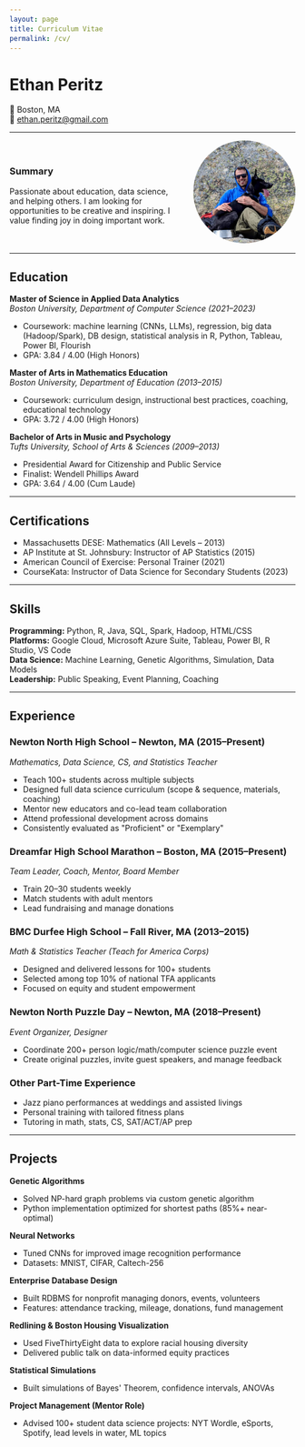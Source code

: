 ```yaml
---
layout: page
title: Curriculum Vitae
permalink: /cv/
---
```


# Ethan Peritz  
📍 Boston, MA  
📧 ethan.peritz@gmail.com  

---
<div style="display: flex; align-items: center; justify-content: space-between; gap: 1rem; flex-wrap: wrap;">

<div style="flex: 1 1 60%; min-width: 250px;">
  
### Summary

Passionate about education, data science, and helping others. I am looking for opportunities to be creative and inspiring. I value finding joy in doing important work.

</div>

<div style="flex: 0 0 auto;">
  <img src="/assets/img/peritz-headshot.jpg" alt="Ethan Peritz's headshot" width="180" style="border-radius: 100px;" />
</div>

</div>

---

## Education

**Master of Science in Applied Data Analytics**  
*Boston University, Department of Computer Science (2021–2023)*  
- Coursework: machine learning (CNNs, LLMs), regression, big data (Hadoop/Spark), DB design, statistical analysis in R, Python, Tableau, Power BI, Flourish  
- GPA: 3.84 / 4.00 (High Honors)

**Master of Arts in Mathematics Education**  
*Boston University, Department of Education (2013–2015)*  
- Coursework: curriculum design, instructional best practices, coaching, educational technology  
- GPA: 3.72 / 4.00 (High Honors)

**Bachelor of Arts in Music and Psychology**  
*Tufts University, School of Arts & Sciences (2009–2013)*  
- Presidential Award for Citizenship and Public Service  
- Finalist: Wendell Phillips Award  
- GPA: 3.64 / 4.00 (Cum Laude)

---

## Certifications

- Massachusetts DESE: Mathematics (All Levels – 2013)  
- AP Institute at St. Johnsbury: Instructor of AP Statistics (2015)  
- American Council of Exercise: Personal Trainer (2021)  
- CourseKata: Instructor of Data Science for Secondary Students (2023)

---

## Skills

**Programming:** Python, R, Java, SQL, Spark, Hadoop, HTML/CSS  
**Platforms:** Google Cloud, Microsoft Azure Suite, Tableau, Power BI, R Studio, VS Code  
**Data Science:** Machine Learning, Genetic Algorithms, Simulation, Data Models  
**Leadership:** Public Speaking, Event Planning, Coaching  

---

## Experience

### Newton North High School – Newton, MA (2015–Present)  
*Mathematics, Data Science, CS, and Statistics Teacher*  
- Teach 100+ students across multiple subjects  
- Designed full data science curriculum (scope & sequence, materials, coaching)  
- Mentor new educators and co-lead team collaboration  
- Attend professional development across domains  
- Consistently evaluated as "Proficient" or "Exemplary"

### Dreamfar High School Marathon – Boston, MA (2015–Present)  
*Team Leader, Coach, Mentor, Board Member*  
- Train 20–30 students weekly  
- Match students with adult mentors  
- Lead fundraising and manage donations  

### BMC Durfee High School – Fall River, MA (2013–2015)  
*Math & Statistics Teacher (Teach for America Corps)*  
- Designed and delivered lessons for 100+ students  
- Selected among top 10% of national TFA applicants  
- Focused on equity and student empowerment  

### Newton North Puzzle Day – Newton, MA (2018–Present)  
*Event Organizer, Designer*  
- Coordinate 200+ person logic/math/computer science puzzle event  
- Create original puzzles, invite guest speakers, and manage feedback

### Other Part-Time Experience  
- Jazz piano performances at weddings and assisted livings  
- Personal training with tailored fitness plans  
- Tutoring in math, stats, CS, SAT/ACT/AP prep  

---

## Projects

**Genetic Algorithms**  
- Solved NP-hard graph problems via custom genetic algorithm  
- Python implementation optimized for shortest paths (85%+ near-optimal)

**Neural Networks**  
- Tuned CNNs for improved image recognition performance  
- Datasets: MNIST, CIFAR, Caltech-256  

**Enterprise Database Design**  
- Built RDBMS for nonprofit managing donors, events, volunteers  
- Features: attendance tracking, mileage, donations, fund management  

**Redlining & Boston Housing Visualization**  
- Used FiveThirtyEight data to explore racial housing diversity  
- Delivered public talk on data-informed equity practices  

**Statistical Simulations**  
- Built simulations of Bayes' Theorem, confidence intervals, ANOVAs  

**Project Management (Mentor Role)**  
- Advised 100+ student data science projects: NYT Wordle, eSports, Spotify, lead levels in water, ML topics
